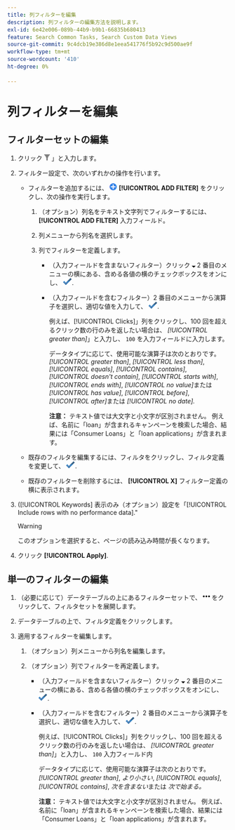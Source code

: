 ```yaml
---
title: 列フィルターを編集
description: 列フィルターの編集方法を説明します。
exl-id: 6e42e006-089b-44b9-b9b1-66835b680413
feature: Search Common Tasks, Search Custom Data Views
source-git-commit: 9c4dcb19e386d8e1eea541776f5b92c9d500ae9f
workflow-type: tm+mt
source-wordcount: '410'
ht-degree: 0%

---
```


# 列フィルターを編集

## フィルターセットの編集

1. クリック ![フィルター](/help/search-social-commerce/assets/filter.png "フィルター") 」と入力します。

1. フィルター設定で、次のいずれかの操作を行います。

   * フィルターを追加するには、 ![フィルターを追加](/help/search-social-commerce/assets/add.png "フィルターを追加") **[!UICONTROL ADD FILTER]** をクリックし、次の操作を実行します。

      1. （オプション）列名をテキスト文字列でフィルターするには、 **[!UICONTROL ADD FILTER]** 入力フィールド。

      1. 列メニューから列名を選択します。

      1. 列でフィルターを定義します。

         * （入力フィールドを含まないフィルター）クリック ![下向き矢印](/help/search-social-commerce/assets/arrow-down-expand.png "下向き矢印") 2 番目のメニューの横にある、含める各値の横のチェックボックスをオンにし、 ![フィルターを更新](/help/search-social-commerce/assets/select.png "フィルターを更新").

         * （入力フィールドを含むフィルター）2 番目のメニューから演算子を選択し、適切な値を入力して、 ![フィルターを更新](/help/search-social-commerce/assets/select.png "フィルターを更新").

           例えば、[!UICONTROL Clicks]」列をクリックし、100 回を超えるクリック数の行のみを返したい場合は、 *[!UICONTROL greater than]*」と入力し、 `100` を入力フィールドに入力します。

           データタイプに応じて、使用可能な演算子は次のとおりです。 *[!UICONTROL greater than]*, *[!UICONTROL less than]*, *[!UICONTROL equals]*, *[!UICONTROL contains]*, *[!UICONTROL doesn't contain]*, *[!UICONTROL starts with]*, *[!UICONTROL ends with]*, *[!UICONTROL no value]*&#x200B;または *[!UICONTROL has value]*, *[!UICONTROL before]*, *[!UICONTROL after]*&#x200B;または *[!UICONTROL no date].*

           **注意：** テキスト値では大文字と小文字が区別されません。 例えば、名前に「loan」が含まれるキャンペーンを検索した場合、結果には「Consumer Loans」と「loan applications」が含まれます。

   * 既存のフィルタを編集するには、フィルタをクリックし、フィルタ定義を変更して、 ![フィルターを更新](/help/search-social-commerce/assets/select.png "フィルターを更新").

   * 既存のフィルターを削除するには、 **[!UICONTROL X]** フィルター定義の横に表示されます。

1. ([!UICONTROL Keywords] 表示のみ（オプション）設定を「[!UICONTROL Include rows with no performance data].&quot;

   >[!WARNING]
   >
   >このオプションを選択すると、ページの読み込み時間が長くなります。

1. クリック **[!UICONTROL Apply]**.

## 単一のフィルターの編集

1. （必要に応じて）データテーブルの上にあるフィルターセットで、 ![その他](/help/search-social-commerce/assets/more-filters.png "その他") をクリックして、フィルタセットを展開します。

1. データテーブルの上で、フィルタ定義をクリックします。

1. 適用するフィルターを編集します。

   1. （オプション）列メニューから列名を編集します。

   1. （オプション）列でフィルターを再定義します。

      * （入力フィールドを含まないフィルター）クリック ![下向き矢印](/help/search-social-commerce/assets/arrow-down-expand.png "下向き矢印") 2 番目のメニューの横にある、含める各値の横のチェックボックスをオンにし、 ![フィルターを更新](/help/search-social-commerce/assets/select.png "フィルターを更新").

      * （入力フィールドを含むフィルター）2 番目のメニューから演算子を選択し、適切な値を入力して、 ![フィルターを更新](/help/search-social-commerce/assets/select.png "フィルターを更新").

        例えば、[!UICONTROL Clicks]」列をクリックし、100 回を超えるクリック数の行のみを返したい場合は、 *[!UICONTROL greater than]*」と入力し、 `100` 入力フィールド内

        データタイプに応じて、使用可能な演算子は次のとおりです。 *[!UICONTROL greater than]*, *より小さい*, *[!UICONTROL equals]*, *[!UICONTROL contains]*, *次を含まない*&#x200B;または *次で始まる。*

        **注意：** テキスト値では大文字と小文字が区別されません。 例えば、名前に「loan」が含まれるキャンペーンを検索した場合、結果には「Consumer Loans」と「loan applications」が含まれます。
